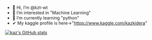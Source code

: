 - 👋 Hi, I’m @kzt-wt
- 👀 I’m interested in "Machine Learning"
- 🌱 I’m currently learning "python"
-  ✔ My kaggle profile is here→"https://www.kaggle.com/kazkidera"

[![kaz's GitHub stats](https://github-readme-stats.vercel.app/api?username=kzt-wt)](https://github.com/anuraghazra/github-readme-stats)

<!---
kzt-wt/kzt-wt is a ✨ special ✨ repository because its `README.md` (this file) appears on your GitHub profile.
You can click the Preview link to take a look at your changes.
--->
